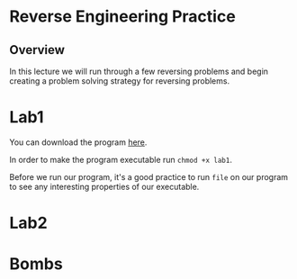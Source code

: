 # Reverse Engineering Practice 

## Overview
In this lecture we will run through a few reversing problems and begin creating a problem solving strategy for reversing problems. 

# Lab1 
You can download the program [here](examples/lab1).

In order to make the program executable run `chmod +x lab1`. 

Before we run our program, it's a good practice to run `file` on our program to see any interesting properties of our executable. 

# Lab2 

# Bombs 
